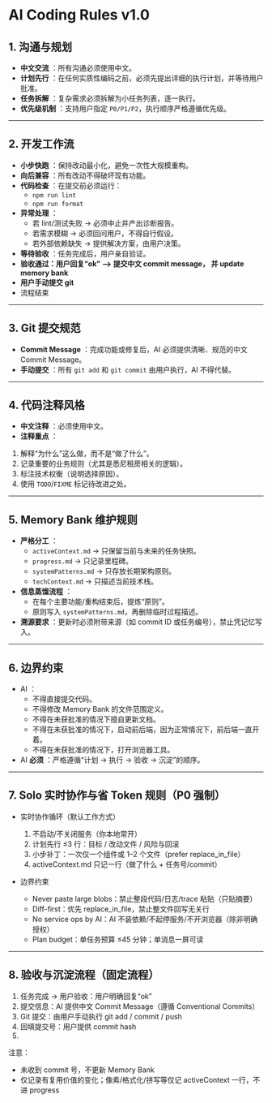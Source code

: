 # AI Coding Rules v1.0

## 1. 沟通与规划

* **中文交流** ：所有沟通必须使用中文。
* **计划先行** ：在任何实质性编码之前，必须先提出详细的执行计划，并等待用户批准。
* **任务拆解** ：复杂需求必须拆解为小任务列表，逐一执行。
* **优先级机制** ：支持用户指定 `P0/P1/P2`，执行顺序严格遵循优先级。

---

## 2. 开发工作流

* **小步快跑** ：保持改动最小化，避免一次性大规模重构。
* **向后兼容** ：所有改动不得破坏现有功能。
* **代码检查** ：在提交前必须运行：
  * `npm run lint`
  * `npm run format`
* **异常处理** ：
  * 若 lint/测试失败 → 必须中止并产出诊断报告。
  * 若需求模糊 → 必须回问用户，不得自行假设。
  * 若外部依赖缺失 → 提供解决方案，由用户决策。
* **等待验收** ：任务完成后，用户亲自验证。
* **验收通过：用户回复“ok” --> 提交中文 commit message， 并 update memory bank**
* **用户手动提交 git**
* 流程结束

---

## 3. Git 提交规范

* **Commit Message** ：完成功能或修复后，AI 必须提供清晰、规范的中文Commit Message。
* **手动提交** ：所有 `git add` 和 `git commit` 由用户执行，AI 不得代替。

---

## 4. 代码注释风格

* **中文注释** ：必须使用中文。
* **注释重点** ：

1. 解释“为什么”这么做，而不是“做了什么”。
2. 记录重要的业务规则（尤其是悉尼租房相关的逻辑）。
3. 标注技术权衡（说明选择原因）。
4. 使用 `TODO`/`FIXME` 标记待改进之处。

---

## 5. Memory Bank 维护规则

* **严格分工** ：
  * `activeContext.md` → 只保留当前与未来的任务快照。
  * `progress.md` → 只记录里程碑。
  * `systemPatterns.md` → 只存放长期架构原则。
  * `techContext.md` → 只描述当前技术栈。
* **信息蒸馏流程** ：
  * 在每个主要功能/重构结束后，提炼“原则”。
  * 原则写入 `systemPatterns.md`，再删除临时过程描述。
* **溯源要求** ：更新时必须附带来源（如 commit ID 或任务编号），禁止凭记忆写入。

---

## 6. 边界约束

* AI   ：
  * 不得直接提交代码。
  * 不得修改 Memory Bank 的文件范围定义。
  * 不得在未获批准的情况下擅自更新文档。
  * 不得在未获批准的情况下，启动前后端，因为正常情况下，前后端一直开着。
  * 不得在未获批准的情况下，打开浏览器工具。
* AI  **必须** ：严格遵循“计划 → 执行 → 验收 → 沉淀”的顺序。

---

## 7. Solo 实时协作与省 Token 规则（P0 强制）

- 实时协作循环（默认工作方式）

  1) 不启动/不关闭服务（你本地常开）
  2) 计划先行 ≤3 行：目标 / 改动文件 / 风险与回滚
  3) 小步补丁：一次仅一个组件或 1–2 个文件（prefer replace_in_file）
  4) activeContext.md 只记一行（做了什么 + 任务号/commit）
- 边界约束

  - Never paste large blobs：禁止整段代码/日志/trace 粘贴（只贴摘要）
  - Diff-first：优先 replace_in_file，禁止整文件回写无关行
  - No service ops by AI：AI 不装依赖/不起停服务/不开浏览器（除非明确授权）
  - Plan budget：单任务预算 ≤45 分钟；单消息一屏可读

---

## 8. 验收与沉淀流程（固定流程）

1) 任务完成 → 用户验收：用户明确回复“ok”
2) 提交信息：AI 提供中文 Commit Message（遵循 Conventional Commits）
3) Git 提交：由用户手动执行 git add / commit / push
4) 回填提交号：用户提供 commit hash
5) 

注意：

- 未收到 commit 号，不更新 Memory Bank
- 仅记录有复用价值的变化；像素/格式化/拼写等仅记 activeContext 一行，不进 progress
